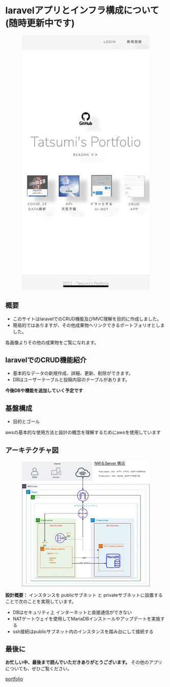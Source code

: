 # laravelアプリとインフラ構成について　　(随時更新中です)

<p align="center">
    <a href="http://ec2-35-72-191-104.ap-northeast-1.compute.amazonaws.com/" target="blank">
    <img src="https://github.com/Tatsumi-I/laravel_app/blob/master/SS_pf_top.jpg?raw=true" width="400"></a>
</p>


## 概要

- このサイトはlaravelでのCRUD機能及びMVC理解を目的に作成しました。
- 簡易的ではありますが、その他成果物へリンクできるポートフォリオとしました。

各画像よりその他の成果物をご覧になれます。

## laravelでのCRUD機能紹介

- 基本的なデータの新規作成、詳細、更新、削除ができます。
- DBはユーザーテーブルと投稿内容のテーブルがあります。

**今後DBや機能を追加していく予定です**

## 基盤構成

- 目的とゴール


awsの基本的な使用方法と設計の概念を理解するためにawsを使用しています

## アーキテクチャ図
<p align="center">
<img src="https://github.com/Tatsumi-I/laravel_app/blob/master/aws%E6%A7%8B%E6%88%90%E5%9B%B3.jpg" width="400"> 
</p>

**設計概要：**
インスタンスを publicサブネット と privateサブネットに設置することで次のことを実現しています。
- DBはセキュリティ上 インターネットと直接通信ができない
- NATゲートウェイを使用してMariaDBインストールやアップデートを実施する
- ssh接続はpublicサブネット内のインスタンスを踏み台にして接続する

## 最後に
**お忙しい中、最後まで読んでいただきありがとうございます。**
その他のアプリについても、ぜひご覧ください。

[portfolio](http://ec2-35-72-191-104.ap-northeast-1.compute.amazonaws.com)

